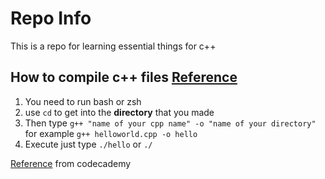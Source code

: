 # Repo Info
This is a repo for learning essential things for c++

## How to compile c++ files [Reference][link] 
1. You need to run bash or zsh
2. use `cd` to get into the **directory** that you made
3. Then type `g++ "name of your cpp name" -o "name of your directory"` for example `g++ helloworld.cpp -o hello`
4. Execute just type `./hello` or `./`

[Reference][link] from codecademy

[link]:https://www.codecademy.com/article/cpp-compile-execute-locally

